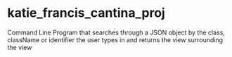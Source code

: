 # katie_francis_cantina_proj
Command Line Program that searches through a JSON object by the class, className or identifier the user types in and returns the view surrounding the view
